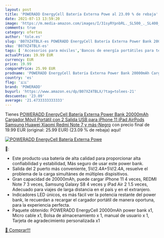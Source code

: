 ```yaml
---
layout: post
title: 'POWERADD EnergyCell Batería Externa Powe al 23.09 % de rebaja'
date: 2021-07-13 13:59:20
image: 'https://m.media-amazon.com/images/I/31syRYpnbRL._SL500_._SL400_.jpg'
comments: true
category: ofertas
author: 'tole.es'
slug: 'B07XZ4TBLX-es POWERADD EnergyCell Batería Externa Power Bank 20000mAh...'
sku: 'B07XZ4TBLX-es'
tags: [ 'Accesorios para móviles','Bancos de energía portátiles para teléfonos móviles','Cargadores para móviles','Comunicación móvil y accesorios','Electrónica','ipad','iphone','poweradd', ]
actualPrice: 19.99 EUR
currency: EUR
price: 19.99
comparePrice: 25.99 EUR
prodname: 'POWERADD EnergyCell Batería Externa Power Bank 20000mAh Cargador Móvil Portátil con 2 Salida USB para iPhone 11  iPad  AirPods  Samsung  Huawei  Xiaomi Redmi Note 7 y más-Negro'
country: 'es'
flag: '🇪🇸'
brand: 'POWERADD'
buyurl: 'https://www.amazon.es/dp/B07XZ4TBLX/?tag=tolees-21'
descuento: '23.09'
average: '21.4733333333333'
---
```


Tienes [POWERADD EnergyCell Batería Externa Power Bank 20000mAh Cargador Móvil Portátil con 2 Salida USB para iPhone 11  iPad  AirPods  Samsung  Huawei  Xiaomi Redmi Note 7 y más-Negro](https://www.amazon.es/dp/B07XZ4TBLX/?tag=tolees-21) con precio final de  19.99 EUR (original: 25.99 EUR) (23.09 %  de rebaja) aqui!

[![POWERADD EnergyCell Batería Externa Powe](https://m.media-amazon.com/images/I/31syRYpnbRL._SL500_._SL400_.jpg)](https://www.amazon.es/dp/B07XZ4TBLX/?tag=tolees-21)

🔎:

- Este producto usa batería de alta calidad para proporcionar alta confiabilidad y estabilidad, Más seguro de usar este power bank.
- Salida del 2 puerto más conveniente, 5V/2.4A+5V/2.4A, resuelve el problema de la carga simultánes de múltiples dispisitivos.
- Gran capacidad de 20000mAh, puede cargar iPhone 11 4 veces, REDMI Note 7 3 veces, Samsung Galaxy S8 4 veces y iPad Air 2 1.5 veces, Adecuado para viajes de larga distancia en el país y en el extranjero.
- Indicadores LED únicos, es más fácil ver la potencia restante del power bank, le recuerdan a recargar el cargador portátil de manera oportuna, para la experiencia perfecta.
- Paquete obtenido: POWERADD EnergyCell 20000mAh power bank x1, Micro cable x1, Bolsa de almacenamiento x 1, manual de usuario x 1, Tarjeta de agradecimiento personalizada x1

[🛒 Comprar!!!](https://www.amazon.es/dp/B07XZ4TBLX/?tag=tolees-21)
